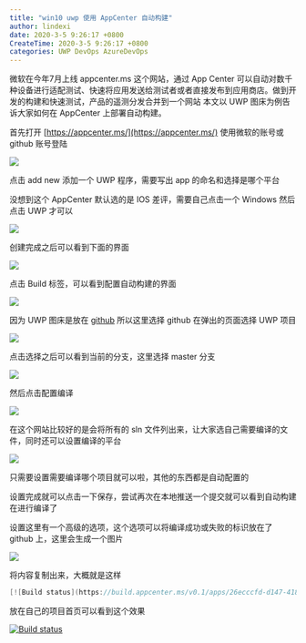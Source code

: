 ```yaml
---
title: "win10 uwp 使用 AppCenter 自动构建"
author: lindexi
date: 2020-3-5 9:26:17 +0800
CreateTime: 2020-3-5 9:26:17 +0800
categories: UWP DevOps AzureDevOps
---
```


微软在今年7月上线 appcenter.ms 这个网站，通过 App Center 可以自动对数千种设备进行适配测试、快速将应用发送给测试者或者直接发布到应用商店。做到开发的构建和快速测试，产品的遥测分发合并到一个网站
本文以 UWP 图床为例告诉大家如何在 AppCenter 上部署自动构建。

<!--more-->


<!-- 标签：uwp,DevOps,AzureDevOps -->

首先打开 [https://appcenter.ms/](https://appcenter.ms/) 使用微软的账号或 github 账号登陆

<!-- ![](image/win10 uwp 使用 AppCenter 自动构建/win10 uwp 使用 AppCenter 自动构建0.png) -->

![](http://image.acmx.xyz/lindexi%2F2018116201329903)

点击 add new 添加一个 UWP 程序，需要写出 app 的命名和选择是哪个平台

没想到这个 AppCenter 默认选的是 IOS 差评，需要自己点击一个 Windows 然后点击 UWP 才可以

<!-- ![](image/win10 uwp 使用 AppCenter 自动构建/win10 uwp 使用 AppCenter 自动构建1.png) -->

![](http://image.acmx.xyz/lindexi%2F2018116201455717)

创建完成之后可以看到下面的界面

<!-- ![](image/win10 uwp 使用 AppCenter 自动构建/win10 uwp 使用 AppCenter 自动构建2.png) -->

![](http://image.acmx.xyz/lindexi%2F20181162016472)

点击 Build 标签，可以看到配置自动构建的界面

<!-- ![](image/win10 uwp 使用 AppCenter 自动构建/win10 uwp 使用 AppCenter 自动构建3.png) -->

![](http://image.acmx.xyz/lindexi%2F2018116201730107)

因为 UWP 图床是放在 [github](https://github.com/lindexi/uwp) 所以这里选择 github 在弹出的页面选择 UWP 项目

<!-- ![](image/win10 uwp 使用 AppCenter 自动构建/win10 uwp 使用 AppCenter 自动构建4.png) -->

![](http://image.acmx.xyz/lindexi%2F2018116201918333)

点击选择之后可以看到当前的分支，这里选择 master 分支

<!-- ![](image/win10 uwp 使用 AppCenter 自动构建/win10 uwp 使用 AppCenter 自动构建5.png) -->

![](http://image.acmx.xyz/lindexi%2F2018116201957962)

然后点击配置编译

<!-- ![](image/win10 uwp 使用 AppCenter 自动构建/win10 uwp 使用 AppCenter 自动构建6.png) -->

![](http://image.acmx.xyz/lindexi%2F2018116202027669)

在这个网站比较好的是会将所有的 sln 文件列出来，让大家选自己需要编译的文件，同时还可以设置编译的平台

<!-- ![](image/win10 uwp 使用 AppCenter 自动构建/win10 uwp 使用 AppCenter 自动构建7.png) -->

![](http://image.acmx.xyz/lindexi%2F201811620211923)

只需要设置需要编译哪个项目就可以啦，其他的东西都是自动配置的

设置完成就可以点击一下保存，尝试再次在本地推送一个提交就可以看到自动构建在进行编译了

设置这里有一个高级的选项，这个选项可以将编译成功或失败的标识放在了 github 上，这里会生成一个图片

<!-- ![](image/win10 uwp 使用 AppCenter 自动构建/win10 uwp 使用 AppCenter 自动构建8.png) -->

![](http://image.acmx.xyz/lindexi%2F2018116202312684)

将内容复制出来，大概就是这样

```csharp
[![Build status](https://build.appcenter.ms/v0.1/apps/26ecccfd-d147-4189-93ea-3d765a276176/branches/master/badge)](https://appcenter.ms)
```

放在自己的项目首页可以看到这个效果

[![Build status](https://build.appcenter.ms/v0.1/apps/ac2f6c8e-9024-48be-9451-b1ca9c4949d0/branches/master/badge)](https://appcenter.ms)


